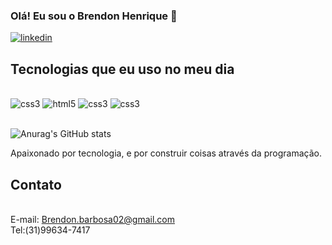 ### Olá! Eu sou o Brendon Henrique 🖖


[![linkedin](https://img.shields.io/badge/LinkedIn-0077B5?style=for-the-badge&logo=linkedin&logoColor=white/)](https://linkedin.com/in/brendon-henrique-54319b20a)



## Tecnologias que eu uso no meu dia 

<div stayle="display: inline_block"><br/>
<img aling="center" alt="css3" src="https://img.shields.io/badge/Java-ED8B00?style=for-the-badge&logo=openjdk&logoColor=white"/>
<img aling="center" alt="html5" src="https://img.shields.io/badge/HTML5-E34F26?style=for-the-badge&logo=html5&logoColor=white">
<img aling="center" alt="css3" src="https://img.shields.io/badge/CSS3-1572B6?style=for-the-badge&logo=css3&logoColor=white"/>
<img aling="center" alt="css3" src="https://img.shields.io/badge/Bootstrap-563D7C?style=for-the-badge&logo=bootstrap&logoColor=white"/>
</div><br/>

![Anurag's GitHub stats](https://github-readme-stats.vercel.app/api?username=Brendon&show_icons=true&theme=transparent)



Apaixonado por tecnologia, e por construir coisas através da programação.

## Contato
<br/>E-mail: Brendon.barbosa02@gmail.com<br/>
Tel:(31)99634-7417
